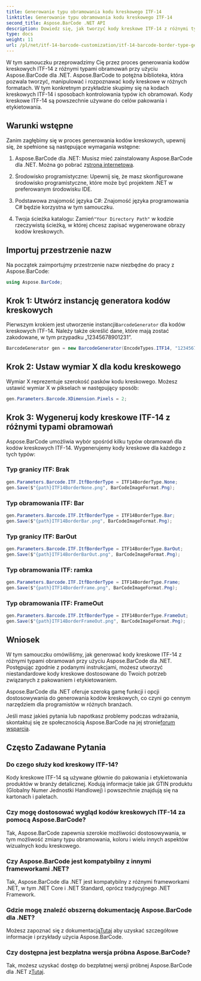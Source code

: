 ```yaml
---
title: Generowanie typu obramowania kodu kreskowego ITF-14
linktitle: Generowanie typu obramowania kodu kreskowego ITF-14
second_title: Aspose.BarCode .NET API
description: Dowiedz się, jak tworzyć kody kreskowe ITF-14 z różnymi typami obramowań przy użyciu Aspose.BarCode dla .NET. Z łatwością dostosuj swoje opakowanie i etykietę.
type: docs
weight: 11
url: /pl/net/itf-14-barcode-customization/itf-14-barcode-border-type-generation/
---
```


W tym samouczku przeprowadzimy Cię przez proces generowania kodów kreskowych ITF-14 z różnymi typami obramowań przy użyciu Aspose.BarCode dla .NET. Aspose.BarCode to potężna biblioteka, która pozwala tworzyć, manipulować i rozpoznawać kody kreskowe w różnych formatach. W tym konkretnym przykładzie skupimy się na kodach kreskowych ITF-14 i sposobach kontrolowania typów ich obramowań. Kody kreskowe ITF-14 są powszechnie używane do celów pakowania i etykietowania.

## Warunki wstępne

Zanim zagłębimy się w proces generowania kodów kreskowych, upewnij się, że spełnione są następujące wymagania wstępne:

1.  Aspose.BarCode dla .NET: Musisz mieć zainstalowany Aspose.BarCode dla .NET. Można go pobrać z[strona internetowa](https://releases.aspose.com/barcode/net/).

2. Środowisko programistyczne: Upewnij się, że masz skonfigurowane środowisko programistyczne, które może być projektem .NET w preferowanym środowisku IDE.

3. Podstawowa znajomość języka C#: Znajomość języka programowania C# będzie korzystna w tym samouczku.

4.  Twoja ścieżka katalogu: Zamień`"Your Directory Path"` w kodzie rzeczywistą ścieżką, w której chcesz zapisać wygenerowane obrazy kodów kreskowych.

## Importuj przestrzenie nazw

Na początek zaimportujmy przestrzenie nazw niezbędne do pracy z Aspose.BarCode:

```csharp
using Aspose.BarCode;
```

## Krok 1: Utwórz instancję generatora kodów kreskowych

 Pierwszym krokiem jest utworzenie instancji`BarcodeGenerator` dla kodów kreskowych ITF-14. Należy także określić dane, które mają zostać zakodowane, w tym przypadku „12345678901231”.

```csharp
BarcodeGenerator gen = new BarcodeGenerator(EncodeTypes.ITF14, "12345678901231");
```

## Krok 2: Ustaw wymiar X dla kodu kreskowego

Wymiar X reprezentuje szerokość pasków kodu kreskowego. Możesz ustawić wymiar X w pikselach w następujący sposób:

```csharp
gen.Parameters.Barcode.XDimension.Pixels = 2;
```

## Krok 3: Wygeneruj kody kreskowe ITF-14 z różnymi typami obramowań

Aspose.BarCode umożliwia wybór spośród kilku typów obramowań dla kodów kreskowych ITF-14. Wygenerujemy kody kreskowe dla każdego z tych typów:

### Typ granicy ITF: Brak

```csharp
gen.Parameters.Barcode.ITF.ItfBorderType = ITF14BorderType.None;
gen.Save($"{path}ITF14BorderNone.png", BarCodeImageFormat.Png);
```

### Typ obramowania ITF: Bar

```csharp
gen.Parameters.Barcode.ITF.ItfBorderType = ITF14BorderType.Bar;
gen.Save($"{path}ITF14BorderBar.png", BarCodeImageFormat.Png);
```

### Typ granicy ITF: BarOut

```csharp
gen.Parameters.Barcode.ITF.ItfBorderType = ITF14BorderType.BarOut;
gen.Save($"{path}ITF14BorderBarOut.png", BarCodeImageFormat.Png);
```

### Typ obramowania ITF: ramka

```csharp
gen.Parameters.Barcode.ITF.ItfBorderType = ITF14BorderType.Frame;
gen.Save($"{path}ITF14BorderFrame.png", BarCodeImageFormat.Png);
```

### Typ obramowania ITF: FrameOut

```csharp
gen.Parameters.Barcode.ITF.ItfBorderType = ITF14BorderType.FrameOut;
gen.Save($"{path}ITF14BorderFrameOut.png", BarCodeImageFormat.Png);
```

## Wniosek

W tym samouczku omówiliśmy, jak generować kody kreskowe ITF-14 z różnymi typami obramowań przy użyciu Aspose.BarCode dla .NET. Postępując zgodnie z podanymi instrukcjami, możesz utworzyć niestandardowe kody kreskowe dostosowane do Twoich potrzeb związanych z pakowaniem i etykietowaniem.

Aspose.BarCode dla .NET oferuje szeroką gamę funkcji i opcji dostosowywania do generowania kodów kreskowych, co czyni go cennym narzędziem dla programistów w różnych branżach.

 Jeśli masz jakieś pytania lub napotkasz problemy podczas wdrażania, skontaktuj się ze społecznością Aspose.BarCode na jej stronie[forum wsparcia](https://forum.aspose.com/c/barcode/13).

## Często Zadawane Pytania

### Do czego służy kod kreskowy ITF-14?
Kody kreskowe ITF-14 są używane głównie do pakowania i etykietowania produktów w branży detalicznej. Kodują informacje takie jak GTIN produktu (Globalny Numer Jednostki Handlowej) i powszechnie znajdują się na kartonach i paletach.

### Czy mogę dostosować wygląd kodów kreskowych ITF-14 za pomocą Aspose.BarCode?
Tak, Aspose.BarCode zapewnia szerokie możliwości dostosowywania, w tym możliwość zmiany typu obramowania, koloru i wielu innych aspektów wizualnych kodu kreskowego.

### Czy Aspose.BarCode jest kompatybilny z innymi frameworkami .NET?
Tak, Aspose.BarCode dla .NET jest kompatybilny z różnymi frameworkami .NET, w tym .NET Core i .NET Standard, oprócz tradycyjnego .NET Framework.

### Gdzie mogę znaleźć obszerną dokumentację Aspose.BarCode dla .NET?
 Możesz zapoznać się z dokumentacją[Tutaj](https://reference.aspose.com/barcode/net/) aby uzyskać szczegółowe informacje i przykłady użycia Aspose.BarCode.

### Czy dostępna jest bezpłatna wersja próbna Aspose.BarCode?
Tak, możesz uzyskać dostęp do bezpłatnej wersji próbnej Aspose.BarCode dla .NET z[Tutaj](https://releases.aspose.com/).

